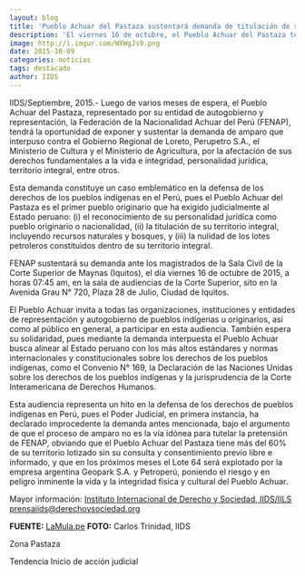 ```yaml
---
layout: blog
title: 'Pueblo Achuar del Pastaza sustentará demanda de titulación de su territorio integral ante la Corte Superior de Iquitos'
description: 'El viernes 16 de octubre, el Pueblo Achuar del Pastaza tendrá una audiencia ante la Corte Superior de Iquitos para exponer y sustentar la acción de amparo que ha interpuesto por la afectación de sus derechos a la personalidad jurídica, titulación de su territorio integral, vida e integridad de sus miembros, entre otros. Es la primera vez que en el Perú un pueblo indígena demanda el reconocimiento de su personalidad jurídica como pueblo originario o nación y no sólo como “comunidad”, y el reconocimiento y titulación de la propiedad de bosques y recursos naturales, contra lo que dice la legislación forestal y de Comunidades Nativas.  El Pueblo Achuar invita a todas las organizaciones, instituciones y entidades de representación y autogobierno de pueblos indígenas u originarios, así como al público en general, a participar en esta audiencia.'
image: http://i.imgur.com/WXWgJs9.png
date: 2015-10-09
categories: noticias
tags: destacado
author: IIDS
---
```


IIDS/Septiembre, 2015.- Luego de varios meses de espera, el Pueblo Achuar del Pastaza, representado por su entidad de autogobierno y representación, la Federación de la Nacionalidad Achuar del Perú (FENAP), tendrá la oportunidad de exponer y sustentar la demanda de amparo que interpuso contra el Gobierno Regional de Loreto, Perupetro S.A., el Ministerio de Cultura y el Ministerio de Agricultura, por la afectación de sus derechos fundamentales a la vida e integridad, personalidad jurídica, territorio integral, entre otros.

Esta demanda constituye un caso emblemático en la defensa de los derechos de los pueblos indígenas en el Perú, pues el Pueblo Achuar del Pastaza es el primer pueblo originario que ha exigido judicialmente al Estado peruano: (i) el reconocimiento de su personalidad jurídica como pueblo originario o nacionalidad, (ii) la titulación de su territorio integral, incluyendo recursos naturales y bosques, y (iii) la nulidad de los lotes petroleros constituidos dentro de su territorio integral.

FENAP sustentará su demanda ante los magistrados de la Sala Civil de la Corte Superior de Maynas (Iquitos), el día viernes 16 de octubre de 2015, a horas 07:45 am, en la sala de audiencias de la Corte Superior, sito en la Avenida Grau N° 720, Plaza 28 de Julio, Ciudad de Iquitos.

El Pueblo Achuar invita a todas las organizaciones, instituciones y entidades de representación y autogobierno de pueblos indígenas u originarios, así como al público en general, a participar en esta audiencia. También espera su solidaridad, pues mediante la demanda interpuesta el Pueblo Achuar busca alinear al Estado peruano con los más altos estándares y normas internacionales y constitucionales sobre los derechos de los pueblos indígenas, como el Convenio N° 169, la Declaración de las Naciones Unidas sobre los derechos de los pueblos indígenas y la jurisprudencia de la Corte Interamericana de Derechos Humanos.

Esta audiencia representa un hito en la defensa de los derechos de pueblos indígenas en Perú, pues el Poder Judicial, en primera instancia, ha declarado improcedente la demanda antes mencionada, bajo el argumento de que el proceso de amparo no es la vía idónea para tutelar la pretensión de FENAP, obviando que el Pueblo Achuar del Pastaza tiene más del 60% de su territorio lotizado sin su consulta y consentimiento previo libre e informado, y que en los próximos meses el Lote 64 será explotado por la empresa argentina Geopark S.A. y Petroperú, poniendo el riesgo y en peligro inminente la vida y la integridad física y cultural del Pueblo Achuar.

Mayor información: [Instituto Internacional de Derecho y Sociedad, IIDS/IILS](http://www.derechoysociedad.org/) prensaiids@derechoysociedad.org

<b>FUENTE:</b> [LaMula.pe](https://alertanetiids.lamula.pe/2015/09/25/pueblo-achuar-del-pastaza-sustentara-demanda-de-titulacion-de-su-territorio-integral-ante-la-corte-superior-de-iquitos/alertanet/)
<b>FOTO:</b> Carlos Trinidad, IIDS

<span class="label label-default">Zona</span> Pastaza

<span class="label label-default">Tendencia</span> Inicio de acción judicial
